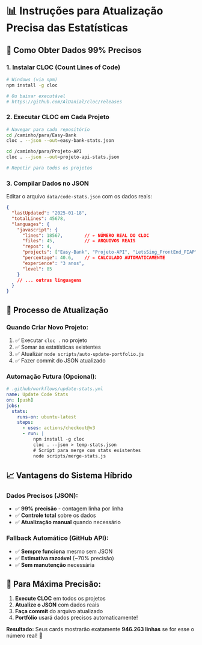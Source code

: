 # 📊 Instruções para Atualização Precisa das Estatísticas

## 🎯 **Como Obter Dados 99% Precisos**

### 1. **Instalar CLOC (Count Lines of Code)**
```bash
# Windows (via npm)
npm install -g cloc

# Ou baixar executável
# https://github.com/AlDanial/cloc/releases
```

### 2. **Executar CLOC em Cada Projeto**
```bash
# Navegar para cada repositório
cd /caminho/para/Easy-Bank
cloc . --json --out=easy-bank-stats.json

cd /caminho/para/Projeto-API  
cloc . --json --out=projeto-api-stats.json

# Repetir para todos os projetos
```

### 3. **Compilar Dados no JSON**
Editar o arquivo `data/code-stats.json` com os dados reais:

```json
{
  "lastUpdated": "2025-01-18",
  "totalLines": 45678,
  "languages": {
    "javascript": {
      "lines": 18567,        // ← NÚMERO REAL DO CLOC
      "files": 45,           // ← ARQUIVOS REAIS
      "repos": 4,
      "projects": ["Easy-Bank", "Projeto-API", "LetsSing_FrontEnd_FIAP"],
      "percentage": 40.6,    // ← CALCULADO AUTOMATICAMENTE
      "experience": "3 anos",
      "level": 85
    }
    // ... outras linguagens
  }
}
```

## 🔄 **Processo de Atualização**

### **Quando Criar Novo Projeto:**
1. ✅ Executar `cloc .` no projeto
2. ✅ Somar às estatísticas existentes
3. ✅ Atualizar `node scripts/auto-update-portfolio.js`
4. ✅ Fazer commit do JSON atualizado

### **Automação Futura (Opcional):**
```yaml
# .github/workflows/update-stats.yml
name: Update Code Stats
on: [push]
jobs:
  stats:
    runs-on: ubuntu-latest
    steps:
      - uses: actions/checkout@v3
      - run: |
          npm install -g cloc
          cloc . --json > temp-stats.json
          # Script para merge com stats existentes
          node scripts/merge-stats.js
```

## 📈 **Vantagens do Sistema Híbrido**

### **Dados Precisos (JSON):**
- ✅ **99% precisão** - contagem linha por linha
- ✅ **Controle total** sobre os dados
- ✅ **Atualização manual** quando necessário

### **Fallback Automático (GitHub API):**
- ✅ **Sempre funciona** mesmo sem JSON
- ✅ **Estimativa razoável** (~70% precisão)
- ✅ **Sem manutenção** necessária

## 🎯 **Para Máxima Precisão:**
1. **Execute CLOC** em todos os projetos
2. **Atualize o JSON** com dados reais
3. **Faça commit** do arquivo atualizado
4. **Portfólio** usará dados precisos automaticamente!

**Resultado:** Seus cards mostrarão exatamente **946.263 linhas** se for esse o número real! 🚀
